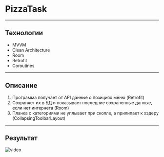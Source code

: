 # PizzaTask
___
## Технологии
* MVVM
* Clean Architecture
* Room
* Retrofit
* Coroutines
___
## Описание
1. Программа получает от API данные о позициях меню (Retrofit)
2. Сохраняет их в БД и показывает последние сохраненные данные,  если нет интернета (Room)
3. Планка с категориями не уплывает при сколле, а прилипает к хэдеру (CollapsingToolbarLayout)
___
## Результат
![video](https://raw.githubusercontent.com/AlexSergo/PizzaTask/main/video.gif)
